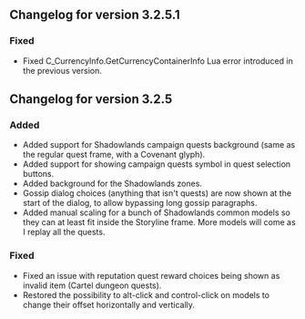 ## Changelog for version 3.2.5.1

### Fixed

- Fixed C_CurrencyInfo.GetCurrencyContainerInfo Lua error introduced in the previous version.

## Changelog for version 3.2.5

### Added

- Added support for Shadowlands campaign quests background (same as the regular quest frame, with a Covenant glyph).
- Added support for showing campaign quests symbol in quest selection buttons.
- Added background for the Shadowlands zones.
- Gossip dialog choices (anything that isn't quests) are now shown at the start of the dialog, to allow bypassing long gossip paragraphs.
- Added manual scaling for a bunch of Shadowlands common models so they can at least fit inside the Storyline frame. More models will come as I replay all the quests.

### Fixed

- Fixed an issue with reputation quest reward choices being shown as invalid item (Cartel dungeon quests).
- Restored the possibility to alt-click and control-click on models to change their offset horizontally and vertically.